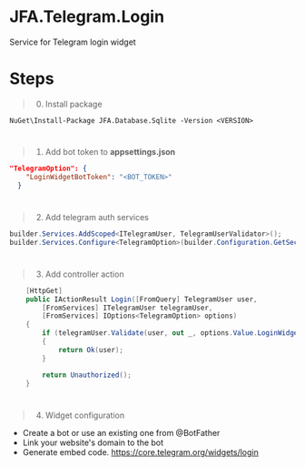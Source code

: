 # JFA.Telegram.Login
Service for Telegram login widget

# Steps
>0. Install package
```PM
NuGet\Install-Package JFA.Database.Sqlite -Version <VERSION>
```
#
>1. Add bot token to __appsettings.json__
```JSON
"TelegramOption": {
    "LoginWidgetBotToken": "<BOT_TOKEN>"
  }
```
#
>2. Add telegram auth services
```C#
builder.Services.AddScoped<ITelegramUser, TelegramUserValidator>();
builder.Services.Configure<TelegramOption>(builder.Configuration.GetSection(nameof(TelegramOption)));
```
#
>3. Add controller action
```C#
    [HttpGet]
    public IActionResult Login([FromQuery] TelegramUser user,
        [FromServices] ITelegramUser telegramUser,
        [FromServices] IOptions<TelegramOption> options)
    {
        if (telegramUser.Validate(user, out _, options.Value.LoginWidgetBotToken))
        {
            return Ok(user);
        }

        return Unauthorized();
    }
```
#
>4. Widget configuration
- Create a bot or use an existing one from @BotFather
- Link your website's domain to the bot
- Generate embed code. https://core.telegram.org/widgets/login
